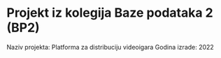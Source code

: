 # Projekt iz kolegija Baze podataka 2 (BP2)

Naziv projekta: Platforma za distribuciju videoigara
Godina izrade: 2022
